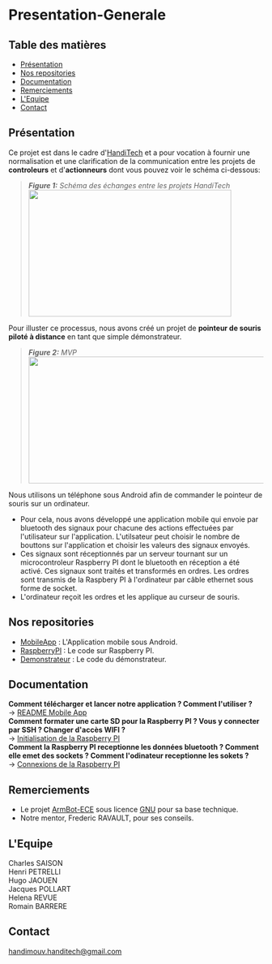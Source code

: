 # Presentation-Generale
## Table des matières
- [Présentation](#pres)
- [Nos repositories](#repos)
- [Documentation](#docu)
- [Remerciements](#cred)
- [L'Equipe](#team)
- [Contact](#contact)

## <a name="pres"/>Présentation
Ce projet est dans le cadre d'[HandiTech](https://handitech-france.fr/) et a pour vocation à fournir une normalisation et une clarification de la communication entre les projets de **controleurs** et d'**actionneurs** dont vous pouvez voir le schéma ci-dessous:<br>
> ***Figure 1:** Schéma des échanges entre les projets HandiTech<br>*
> <image width=400 height=250 src="https://github.com/HandiMouv/Presentation-Generale/blob/main/IMAGES/SchemaDesParties.png"/><br>

Pour illuster ce processus, nous avons créé un projet de **pointeur de souris piloté à distance** en tant que simple démonstrateur.<br>
> ***Figure 2:** MVP<br>*
> <image width=800 height=250 src="https://github.com/HandiMouv/Presentation-Generale/blob/main/IMAGES/MVP.PNG"/><br>

Nous utilisons un téléphone sous Android afin de commander le pointeur de souris sur un ordinateur.<br>
- Pour cela, nous avons développé une application mobile qui envoie par bluetooth des signaux pour chacune des actions effectuées par l'utilisateur sur l'application. L'utilsateur peut choisir le nombre de bouttons sur l'application et choisir les valeurs des signaux envoyés.<br> 
- Ces signaux sont réceptionnés par un serveur tournant sur un microcontroleur Raspberry PI dont le bluetooth en réception a été activé. Ces signaux sont traités et transformés en ordres. Les ordres sont transmis de la Raspbery PI à l'ordinateur par câble ethernet sous forme de socket.<br>
- L'ordinateur reçoit les ordres et les applique au curseur de souris.
## <a name="repos"/>Nos repositories
- [MobileApp](https://github.com/HandiMouv/MobileApp) : L'Application mobile sous Android.
- [RaspberryPI](https://github.com/HandiMouv/RaspberryPI) : Le code sur Raspberry PI.
- [Demonstrateur](https://github.com/HandiMouv/Demonstrateur) : Le code du démonstrateur.

## <a name="docu"/>Documentation
**Comment télécharger et lancer notre application ? Comment l'utiliser ?**<br>
-> [README Mobile App](https://github.com/HandiMouv/MobileApp#readme)<br>
**Comment formater une carte SD pour la Raspberry PI ? Vous y connecter par SSH ? Changer d'accès WIFI ?**<br>
-> [Initialisation de la Raspberry PI](https://github.com/HandiMouv/Presentation-Generale/blob/main/DOCUMENTATION/Configuration%20Raspberry%20PI.pdf)<br>
**Comment la Raspberry PI receptionne les données bluetooth ? Comment elle emet des sockets ? Comment l'odinateur receptionne les sokets ?**<br>
-> [Connexions de la Raspberry PI](https://github.com/HandiMouv/Presentation-Generale/blob/main/DOCUMENTATION/Connexions%20du%20Raspberry%20PI%20.pdf)

## <a name="cred"/>Remerciements
- Le projet [ArmBot-ECE](https://github.com/ArmBot-ECE) sous licence [GNU](https://github.com/HandiMouv/Presentation-Generale/blob/main/LICENSE) pour sa base technique.
- Notre mentor, Frederic RAVAULT, pour ses conseils.

## <a name="team"/>L'Equipe
Charles SAISON<br>
Henri PETRELLI<br>
Hugo JAOUEN<br>
Jacques POLLART<br>
Helena REVUE<br>
Romain BARRERE<br>

## <a name="contact"/>Contact
handimouv.handitech@gmail.com


